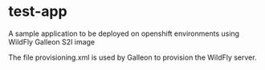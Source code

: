 test-app
========

A sample application to be deployed on openshift environments using WildFly Galleon S2I image

The file provisioning.xml is used by Galleon to provision the WildFly server.
